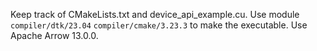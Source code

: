 Keep track of CMakeLists.txt and device_api_example.cu.
Use module `compiler/dtk/23.04` `compiler/cmake/3.23.3` to make the executable.
Use Apache Arrow 13.0.0.
